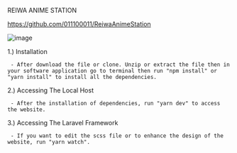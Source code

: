 REIWA ANIME STATION

https://github.com/011100011/ReiwaAnimeStation

![image](https://user-images.githubusercontent.com/73328137/146681784-20ae3b55-a0f4-49e2-bb17-b9ffc958861c.png)

1.) Installation

     - After download the file or clone. Unzip or extract the file then in your software application go to terminal then run "npm install" or "yarn install" to install all the dependencies.

2.) Accessing The Local Host

     - After the installation of dependencies, run "yarn dev" to access the website.
     
3.) Accessing The Laravel Framework

     - If you want to edit the scss file or to enhance the design of the website, run "yarn watch".
